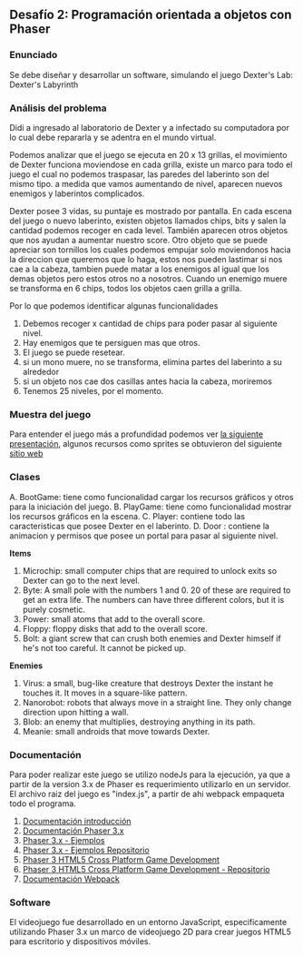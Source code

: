 ## Desafío 2: Programación orientada a objetos con Phaser

### Enunciado

Se debe diseñar y desarrollar un software, simulando el juego Dexter's Lab: Dexter's Labyrinth

### Análisis del problema

Didi a ingresado al laboratorio de Dexter y a infectado su computadora por lo cual debe repararla y se adentra en el mundo virtual.

Podemos analizar que el juego se ejecuta en 20 x 13 grillas, el movimiento de Dexter funciona moviendose en cada grilla, existe un marco para todo el juego el cual no podemos traspasar, las paredes del laberinto son del mismo tipo. a medida que vamos aumentando de nivel, aparecen nuevos enemigos y laberintos complicados.

Dexter posee 3 vidas, su puntaje es mostrado por pantalla. En cada escena del juego o nuevo laberinto, existen objetos llamados chips, bits y salen la cantidad podemos recoger en cada level. También aparecen otros objetos que nos ayudan a aumentar nuestro score. Otro objeto que se puede apreciar son tornillos los cuales podemos empujar solo moviendonos hacia la direccion que queremos que lo haga, estos nos pueden lastimar si nos cae a la cabeza, tambien puede matar a los enemigos al igual que los demas objetos pero estos otros no a nosotros. Cuando un enemigo muere se transforma en  6 chips, todos los objetos caen grilla a grilla.  


Por lo que podemos identificar algunas funcionalidades 

1. Debemos recoger x cantidad de chips para poder pasar al siguiente nivel.
2. Hay enemigos que te persiguen mas que otros.
3. El juego se puede resetear. 
4. si un mono muere, no se transforma, elimina partes del laberinto a su alrededor 
5.  si un objeto nos cae dos casillas antes hacia la cabeza, moriremos
7. Tenemos 25 niveles, por el momento.

### Muestra del juego

Para entender el juego más a profundidad podemos ver [la siguiente presentación](https://www.youtube.com/watch?v=0GER_22lwRg&t=465s), algunos recursos como sprites se obtuvieron del siguiente [sitio web](https://www.spriters-resource.com/browser_games/pcdexterslabyrinth/?source=genre)


### Clases

A. BootGame: tiene como funcionalidad cargar los recursos gráficos y otros para la iniciación del juego.
B. PlayGame: tiene como funcionalidad mostrar los recursos gráficos en la escena.
C. Player: contiene todo las caracteristicas que posee Dexter en el laberinto.
D. Door :  contiene la animacion y permisos que posee un portal para pasar al siguiente nivel.

**Items**

1. Microchip: small computer chips that are required to unlock exits so Dexter can go to the next level.
2. Byte: A small pole with the numbers 1 and 0. 20 of these are required to get an extra life. The numbers can have three different colors, but it is purely cosmetic.
3. Power:  small atoms that add to the overall score.
4. Floppy: floppy disks that add to the overall score.
5. Bolt: a giant screw that can crush both enemies and Dexter himself if he's not too careful. It cannot be picked up.

**Enemies**

1. Virus: a small, bug-like creature that destroys Dexter the instant he touches it. It moves in a square-like pattern.
2. Nanorobot: robots that always move in a straight line. They only change direction upon hitting a wall.
3. Blob: an enemy that multiplies, destroying anything in its path.
4. Meanie: small androids that move towards Dexter.

 
### Documentación

Para poder realizar este juego se utilizo nodeJs para la ejecución, ya que a partir de la version 3.x de Phaser es requerimiento utilizarlo en un servidor. El archivo raiz del juego es "index.js", a partir de ahi webpack empaqueta todo el programa.

1. [Documentación introducción](https://phaser.io/tutorials/getting-started-phaser3/index)
2. [Documentación Phaser 3.x](https://github.com/photonstorm/phaser3-docs)
3. [Phaser 3.x - Ejemplos](http://labs.phaser.io)
4. [Phaser 3.x - Ejemplos Repositorio](https://github.com/photonstorm/phaser3-examples)
5. [Phaser 3 HTML5 Cross Platform Game Development](https://triqui.gumroad.com/l/FcjQw)
6. [Phaser 3 HTML5 Cross Platform Game Development - Repositorio](https://github.com/ajbkr/HTML5-Cross-Platform-Game-Development-Using-Phaser-3)
7. [Documentación Webpack](https://webpack.js.org/configuration/)

 
### Software

El videojuego fue desarrollado en un entorno JavaScript, especificamente utilizando Phaser 3.x un marco de videojuego 2D para crear juegos HTML5 para escritorio y dispositivos móviles.
